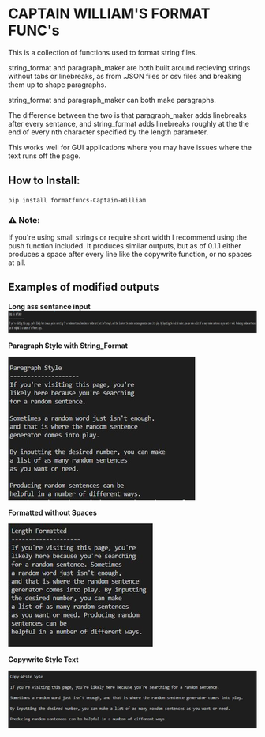 # CAPTAIN WILLIAM'S FORMAT FUNC's

This is a collection of functions used to format string files. 

string_format and paragraph_maker are both built around recieving 
strings without tabs or linebreaks, as from .JSON files or csv files 
and breaking them up to shape paragraphs. 

string_format and paragraph_maker can both make paragraphs. 

The difference between the two is that 
paragraph_maker adds linebreaks after every sentance, and
string_format adds linebreaks roughly at the the end of every nth 
character specified by the length parameter. 

This works well for GUI applications where you may have issues
where the text runs off the page. 

## How to Install:
`pip install formatfuncs-Captain-William`

### ⚠ Note: 
If you're using small strings or require short width I recommend using the push function included. 
It produces similar outputs, but as of 0.1.1 either produces a space after every line like the copywrite function, 
or no spaces at all.
## Examples of modified outputs

**Long ass sentance input**
<img src="https://github.com/The-Captain-William/FormatFuncs/blob/main/examples/long%20ass%20sentance.JPG?raw=true" width="1000" height= "45" />

**Paragraph Style with String_Format**

![](https://github.com/The-Captain-William/FormatFuncs/blob/main/examples/paragraph%20style.JPG?raw=true)

**Formatted without Spaces**

![](https://github.com/The-Captain-William/FormatFuncs/blob/main/examples/length%20formatted.JPG?raw=true)

**Copywrite Style Text**

![](https://github.com/The-Captain-William/FormatFuncs/blob/main/examples/copy-write%20style.JPG?raw=true)
